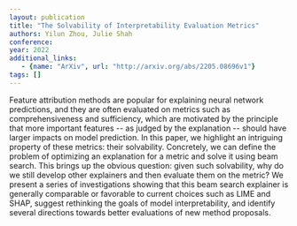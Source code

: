 ```yaml
---
layout: publication
title: "The Solvability of Interpretability Evaluation Metrics"
authors: Yilun Zhou, Julie Shah
conference: 
year: 2022
additional_links: 
   - {name: "ArXiv", url: "http://arxiv.org/abs/2205.08696v1"}
tags: []
---
```

Feature attribution methods are popular for explaining neural network
predictions, and they are often evaluated on metrics such as comprehensiveness
and sufficiency, which are motivated by the principle that more important
features -- as judged by the explanation -- should have larger impacts on model
prediction. In this paper, we highlight an intriguing property of these
metrics: their solvability. Concretely, we can define the problem of optimizing
an explanation for a metric and solve it using beam search. This brings up the
obvious question: given such solvability, why do we still develop other
explainers and then evaluate them on the metric? We present a series of
investigations showing that this beam search explainer is generally comparable
or favorable to current choices such as LIME and SHAP, suggest rethinking the
goals of model interpretability, and identify several directions towards better
evaluations of new method proposals.